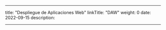 
---
title: "Despliegue de Aplicaciones Web"
linkTitle: "DAW"
weight: 0
date: 2022-09-15
description: 
  
---
